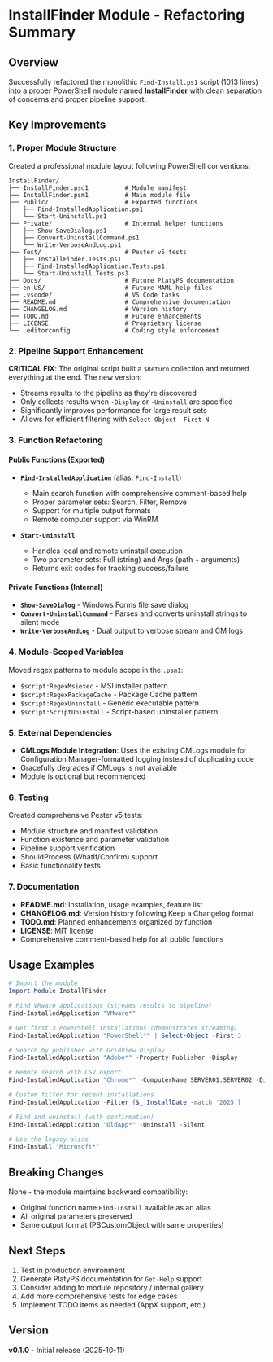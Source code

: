 # InstallFinder Module - Refactoring Summary

## Overview
Successfully refactored the monolithic `Find-Install.ps1` script (1013 lines) into a proper PowerShell module named **InstallFinder** with clean separation of concerns and proper pipeline support.

## Key Improvements

### 1. **Proper Module Structure**
Created a professional module layout following PowerShell conventions:
```
InstallFinder/
├── InstallFinder.psd1          # Module manifest
├── InstallFinder.psm1          # Main module file
├── Public/                     # Exported functions
│   ├── Find-InstalledApplication.ps1
│   └── Start-Uninstall.ps1
├── Private/                    # Internal helper functions
│   ├── Show-SaveDialog.ps1
│   ├── Convert-UninstallCommand.ps1
│   └── Write-VerboseAndLog.ps1
├── Test/                       # Pester v5 tests
│   ├── InstallFinder.Tests.ps1
│   ├── Find-InstalledApplication.Tests.ps1
│   └── Start-Uninstall.Tests.ps1
├── Docs/                       # Future PlatyPS documentation
├── en-US/                      # Future MAML help files
├── .vscode/                    # VS Code tasks
├── README.md                   # Comprehensive documentation
├── CHANGELOG.md                # Version history
├── TODO.md                     # Future enhancements
├── LICENSE                     # Proprietary license
└── .editorconfig               # Coding style enforcement
```

### 2. **Pipeline Support Enhancement**
**CRITICAL FIX**: The original script built a `$Return` collection and returned everything at the end. The new version:
- Streams results to the pipeline as they're discovered
- Only collects results when `-Display` or `-Uninstall` are specified
- Significantly improves performance for large result sets
- Allows for efficient filtering with `Select-Object -First N`

### 3. **Function Refactoring**

#### Public Functions (Exported)
- **`Find-InstalledApplication`** (alias: `Find-Install`)
  - Main search function with comprehensive comment-based help
  - Proper parameter sets: Search, Filter, Remove
  - Support for multiple output formats
  - Remote computer support via WinRM

- **`Start-Uninstall`**
  - Handles local and remote uninstall execution
  - Two parameter sets: Full (string) and Args (path + arguments)
  - Returns exit codes for tracking success/failure

#### Private Functions (Internal)
- **`Show-SaveDialog`** - Windows Forms file save dialog
- **`Convert-UninstallCommand`** - Parses and converts uninstall strings to silent mode
- **`Write-VerboseAndLog`** - Dual output to verbose stream and CM logs

### 4. **Module-Scoped Variables**
Moved regex patterns to module scope in the `.psm1`:
- `$script:RegexMsiexec` - MSI installer pattern
- `$script:RegexPackageCache` - Package Cache pattern
- `$script:RegexUninstall` - Generic executable pattern
- `$script:ScriptUninstall` - Script-based uninstaller pattern

### 5. **External Dependencies**
- **CMLogs Module Integration**: Uses the existing CMLogs module for Configuration Manager-formatted logging instead of duplicating code
- Gracefully degrades if CMLogs is not available
- Module is optional but recommended

### 6. **Testing**
Created comprehensive Pester v5 tests:
- Module structure and manifest validation
- Function existence and parameter validation
- Pipeline support verification
- ShouldProcess (WhatIf/Confirm) support
- Basic functionality tests

### 7. **Documentation**
- **README.md**: Installation, usage examples, feature list
- **CHANGELOG.md**: Version history following Keep a Changelog format
- **TODO.md**: Planned enhancements organized by function
- **LICENSE**: MIT license
- Comprehensive comment-based help for all public functions

## Usage Examples

```powershell
# Import the module
Import-Module InstallFinder

# Find VMware applications (streams results to pipeline)
Find-InstalledApplication "VMware*"

# Get first 3 PowerShell installations (demonstrates streaming)
Find-InstalledApplication "PowerShell*" | Select-Object -First 3

# Search by publisher with GridView display
Find-InstalledApplication "Adobe*" -Property Publisher -Display

# Remote search with CSV export
Find-InstalledApplication "Chrome*" -ComputerName SERVER01,SERVER02 -Display -Output CSV

# Custom filter for recent installations
Find-InstalledApplication -Filter {$_.InstallDate -match '2025'}

# Find and uninstall (with confirmation)
Find-InstalledApplication "OldApp*" -Uninstall -Silent

# Use the legacy alias
Find-Install "Microsoft*"
```

## Breaking Changes
None - the module maintains backward compatibility:
- Original function name `Find-Install` available as an alias
- All original parameters preserved
- Same output format (PSCustomObject with same properties)

## Next Steps
1. Test in production environment
2. Generate PlatyPS documentation for `Get-Help` support
3. Consider adding to module repository / internal gallery
4. Add more comprehensive tests for edge cases
5. Implement TODO items as needed (AppX support, etc.)

## Version
**v0.1.0** - Initial release (2025-10-11)
